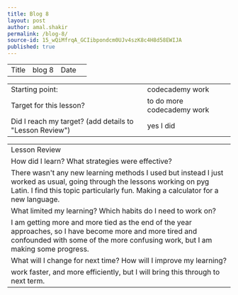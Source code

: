 ```yaml
---
title: Blog 8
layout: post
author: amal.shakir
permalink: /blog-8/
source-id: 15_wQiMfrqA_GCIibpondcm0UJv4szK8c4H8d58EWIJA
published: true
---
```

<table>
  <tr>
    <td>Title</td>
    <td>blog 8</td>
    <td>Date</td>
    <td></td>
  </tr>
</table>


<table>
  <tr>
    <td>Starting point:</td>
    <td>codecademy work</td>
  </tr>
  <tr>
    <td>Target for this lesson?</td>
    <td>to do more codecademy work</td>
  </tr>
  <tr>
    <td>Did I reach my target? 
(add details to "Lesson Review")</td>
    <td>yes I did</td>
  </tr>
</table>


<table>
  <tr>
    <td>Lesson Review</td>
  </tr>
  <tr>
    <td>How did I learn? What strategies were effective? </td>
  </tr>
  <tr>
    <td>There wasn't any new learning methods I used but instead I just worked as usual, going through the lessons working on pyg Latin. I find this topic particularly fun. Making a calculator for a new language.</td>
  </tr>
  <tr>
    <td>What limited my learning? Which habits do I need to work on? </td>
  </tr>
  <tr>
    <td>I am getting more and more tied as the end of the year approaches, so I have become more and more tired and confounded with some of the more confusing work, but I am making some progress.</td>
  </tr>
  <tr>
    <td>What will I change for next time? How will I improve my learning?</td>
  </tr>
  <tr>
    <td>work faster, and more efficiently, but I will bring this through to next term.</td>
  </tr>
</table>


